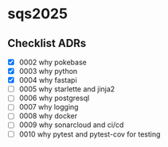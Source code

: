 # sqs2025

## Checklist ADRs
- [x] 0002 why pokebase
- [x] 0003 why python
- [x] 0004 why fastapi
- [ ] 0005 why starlette and jinja2
- [ ] 0006 why postgresql
- [ ] 0007 why logging
- [ ] 0008 why docker
- [ ] 0009 why sonarcloud and ci/cd
- [ ] 0010 why pytest and pytest-cov for testing